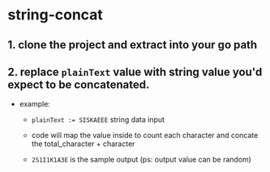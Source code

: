 # string-concat

## 1. clone the project and extract into your go path

## 2. replace ```plainText``` value with string value you'd expect to be concatenated.
   
-   example:
    - ```plainText := SISKAEEE``` string data input
        
    - code will map the value inside to count each character and concate the total_character + character
        
    - ```2S1I1K1A3E``` is the sample output (ps: output value can be random)


